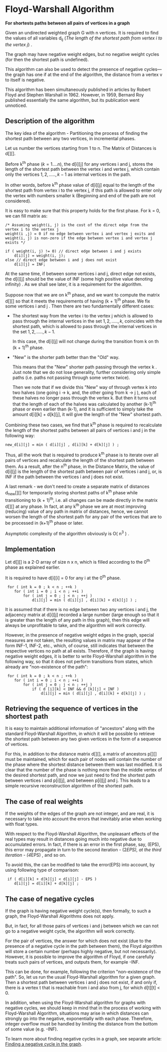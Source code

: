 <!--?title Floyd-Warshall algorithm -->

# Floyd-Warshall Algorithm

**For shortests paths between all pairs of vertices in a graph**

Given an undirected weighted graph G with n vertices. It is required to find the values of all variables d<sub>ij</sub> (<i>The length of the shortest path from vertex i to the vertex j</i>) .

The graph may have negative weight edges, but no negative weight cycles (for then the shortest path is undefined).

This algorithm can also be used to detect the presence of negative cycles—the graph has one if at the end of the algorithm, the distance from a vertex v to itself is negative. 

This algorithm has been simultaneously published in articles by  Robert Floyd and Stephen Warshall in 1962. However, in 1959, Bernard Roy published essentially the same algorithm, but its publication went unnoticed.

## Description of the algorithm

The key idea of the algorithm - Partitioning the process of finding the shortest path between any two vertices, in incremental phases.

Let us number the vertices starting from 1 to n.
The Matrix of Distances is d[][].

Before k<sup>th</sup> phase $( k = 1 .... n )$, the d[i][j] for any vertices i and j, stores the length of the shortest path between the vertex i and vertex j, which contain only the vertices ${1, 2, ..... , k-1}$ as internal vertices in the path.

In other words, before k<sup>th</sup> phase value of d[i][j] equal to the length of the shortest path from vertex i to the vertex j, if this path is allowed to enter only the vertex with numbers smaller k (Beginning and end of the path are not considered).

It is easy to make sure that this property holds for the first phase. For k = 0, we can fill matrix as:
    
    /* Assuming weight(i, j) is the cost of the direct edge from the vertex i to the vertex j
    weight(i ,j) = 0 if no edge between vertex i and vertex j exits and
    weight(i, j) is non-zero if the edge between vertex i and vertex j exists */
    
    if ( weight(i, j) != 0) // direct edge between i and j exists
        d[i][j] = weight(i, j);
    else // direct edge between i and j does not exist
        d[i][j] = INF;

At the same time, if between some vertices i and j, direct edge not exists, the d[i][j] should be the value of INF (some high positive value denoting infinity) . As we shall see later, it is a requirement for the algorithm.

Suppose now that we are on k<sup>th</sup> phase, and we want to compute the matrix d[][] so that it meets the requirements of having (k + 1)<sup>th</sup> phase. We fix some vertices i and j . Then there are two fundamentally different cases:

* The shortest way from the vertex i to the vertex j which is allowed to pass through the internal vertices in the set ${1, 2, ....., k}$, coincides with the shortest path, which is allowed to pass through the internal vertices in the set ${1, 2, ....., k-1}$.
    
    In this case, the d[i][j] will not change during the transition from k on th (k + 1)<sup>th</sup> phase.

* "New" is the shorter path better than the "Old" way.
    
    This means that the "New" shorter path passing through the vertex k . Just note that we do not lose generality, further     considering only simple paths (i.e. paths not passing through some vertex twice).

    Then we note that if we divide this "New" way of through vertex k into two halves (one going i -> k, and, the other going from k -> j ), each of these halves no longer pass through the vertex k. But then it turns out that the length of each of the halves was calculated by another (k-1)<sup>th</sup> phase or even earlier than (k-1), and it is sufficient to simply take the amount d[i][k] + d[k][j], it will give the length of the "New" shortest path.

Combining these two cases, we find that k<sup>th</sup> phase is required to recalculate the length of the shortest paths between all pairs of vertices i and j in the following way:

    new_d[i][j] = min ( d[i][j] , d[i][k] + d[k][j] ) ; 

Thus, all the work that is required to produce k<sup>th</sup> phase is to iterate over all pairs of vertices and recalculate the length of the shortest path between them. As a result, after the n<sup>th</sup> phase, in the Distance Matrix, the value of d[i][j] is the length of the shortest path between pair of vertices i and j, or, is INF if the path between the vertices i and j does not exist.

A last remark - we don't need to create a separate matrix of distances d<sub>new</sub>[][] for temporarily storing shortest paths of k<sup>th</sup> phase while transitioning to (k + 1)<sup>th</sup>, i.e. all changes can be made directly in the matrix d[][] at any phase. In fact, at any k<sup>th</sup> phase we are at most improving (reducing) value of any path in matrix of distances, hence, we cannot worsen the length of the shortest path for any pair of the vertices that are to be processed in (k+1)<sup>th</sup> phase or later.

Asymptotic complexity of the algorithm obviously is O( n<sup>3</sup> ) .

## Implementation

Let d[][] is a 2-D array of size n x n, which is filled according to the 0<sup>th</sup> phase as explained earlier.

It is required to have d[i][i] = 0 for any i at the 0<sup>th</sup> phase.

     for ( int k = 0 ; k < n ; ++k )
        for ( int i = 0 ; i < n ; ++i )
            for ( int j = 0 ; j < n ; ++j )
                d[i][j] = min ( d[i][j] , d[i][k] + d[k][j] ) ; 

It is assumed that if there is no edge between two any vertices i and j, the adjacency matrix at d[i][j] recorded a large number (large enough so that it is greater than the length of any path in this graph), then this edge will always be unprofitable to take, and the algorithm will work correctly.

However, in the presence of negative weight edges in the graph, special measures are not taken, the resulting values in matrix may appear of the form INF-1,  INF-2, etc., which, of course, still indicates that between the respective vertices no path at all exists. Therefore, if the graph is having negative weight edges, it is better to write Floyd-Warshall algorithm in the following way, so that it does not perform transitions from states, which already are "non-existence of the path":

     for ( int k = 0 ; k < n ; ++k )
        for ( int i = 0 ; i < n ; ++i )
            for ( int j = 0 ; j < n ; ++j )
                if ( d [i][k] < INF && d [k][j] < INF )
                    d[i][j] = min ( d[i][j] , d[i][k] + d[k][j] ) ; 

## Retrieving the sequence of vertices in the shortest path

It is easy to maintain additional information of "ancestors" along with the standard Floyd-Warshall Algorithm, in which it will be possible to retrieve the shortest path between any two given vertices in the form of a sequence of vertices.

For this, in addition to the distance matrix d[][], a matrix of ancestors p[][] must be maintained, which for each pair of nodes will contain the number of the phase where the shortest distance between them was last modified. It is clear that the number of the phase is nothing more than the middle vertex of the desired shortest path, and now we just need to find the shortest path between vertices i and p[i][j], and between p[i][j] and j. This leads to a simple recursive reconstruction algorithm of the shortest path.

## The case of real weights

If the weights of the edges of the graph are not integer, and are real, it is necessary to take into account the errors that inevitably arise when working with float types.

With respect to the Floyd-Warshall Algorithm, the unpleasant effects of the real types may result in distances going much into negative due to accumulated errors. In fact, if there is an error in the first phase, say, (EPS), this error may propagate in turn to the second iteration - (2*EPS), at the third iteration - (4*EPS) , and so on.

To avoid this, the  can be modified to take the error(EPS) into account, by using following type of comparison:

     if ( d[i][k] + d[k][j] < d[i][j] - EPS )
        d[i][j] = d[i][k] + d[k][j] ; 

## The case of negative cycles

If the graph is having negative weight cycle(s), then formally, to such a graph, the Floyd-Warshall Algorithms does not apply.

But, in fact, for all those pairs of vertices i and j between which we can not go to a negative weight cycle, the algorithm will work correctly.

For the pair of vertices, the answer for which does not exist (due to the presence of a negative cycle in the path between them), the Floyd algorithm will store a certain number (perhaps highly negative, but not necessarily). However, it is possible to improve the algorithm of Floyd, if one carefully treats such pairs of vertices, and outputs them, for example -INF.

This can be done, for example, following the criterion "non-existence of the path". So, let us run the usual Floyd-Warshall algorithm for a given graph. Then a shortest path between vertices i and j does not exist, if and only if, there is a vertex t that is reachable from i and also from j, for which d[t][t] < 0.

In addition, when using the Floyd-Warshall algorithm for graphs with negative cycles, we should keep in mind that in the process of working with Floyd-Warshall Algorithm, situations may arise in which distances can strongly go into the negative, exponentially with each phase. Therefore, integer overflow must be handled by limiting the distance from the bottom of some value (e.g. -INF).

To learn more about finding negative cycles in a graph, see separate article: [Finding a negative cycle in the graph](./graph/finding-negative-cycle-in-graph.html).
